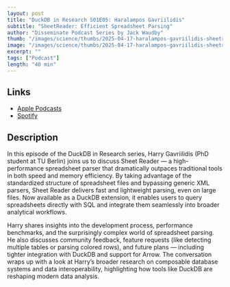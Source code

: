```yaml
---
layout: post
title: "DuckDB in Research S01E05: Haralampos Gavriilidis"
subtitle: "SheetReader: Efficient Spreadsheet Parsing"
author: "Disseminate Podcast Series by Jack Waudby"
thumb: "/images/science/thumbs/2025-04-17-haralampos-gavriilidis-sheetreader.png"
image: "/images/science/thumbs/2025-04-17-haralampos-gavriilidis-sheetreader.png"
excerpt: ""
tags: ["Podcast"]
length: "40 min"
---
```


## Links

* [Apple Podcasts](https://podcasts.apple.com/us/podcast/haralampos-gavriilidis-sheetreader-efficient-spreadsheet/id1631350873?i=1000703848213)
* [Spotify](https://open.spotify.com/episode/4e4UB20N9I9pyDKE7R9DIX)

## Description

In this episode of the DuckDB in Research series, Harry Gavriilidis (PhD student at TU Berlin) joins us to discuss Sheet Reader — a high-performance spreadsheet parser that dramatically outpaces traditional tools in both speed and memory efficiency. By taking advantage of the standardized structure of spreadsheet files and bypassing generic XML parsers, Sheet Reader delivers fast and lightweight parsing, even on large files. Now available as a DuckDB extension, it enables users to query spreadsheets directly with SQL and integrate them seamlessly into broader analytical workflows.

Harry shares insights into the development process, performance benchmarks, and the surprisingly complex world of spreadsheet parsing. He also discusses community feedback, feature requests (like detecting multiple tables or parsing colored rows), and future plans — including tighter integration with DuckDB and support for Arrow. The conversation wraps up with a look at Harry’s broader research on composable database systems and data interoperability, highlighting how tools like DuckDB are reshaping modern data analysis.